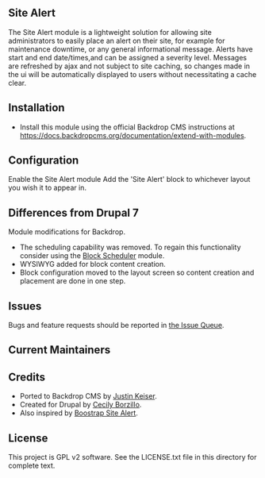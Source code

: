 Site Alert
------------

The Site Alert module is a lightweight solution for allowing site administrators to easily place an alert on their 
site, for example for maintenance downtime, or any general informational message. Alerts have start and end 
date/times,and can be assigned a severity level. Messages are refreshed by ajax and not subject to site caching, so changes made in the ui will be automatically displayed to users without necessitating a cache clear. 

Installation
------------

- Install this module using the official Backdrop CMS instructions at
  https://docs.backdropcms.org/documentation/extend-with-modules.


Configuration
----------------

Enable the Site Alert module
Add the 'Site Alert' block to whichever layout you wish it to appear in. 

Differences from Drupal 7
-------------------------

Module modifications for Backdrop.

- The scheduling capability was removed. To regain this functionality consider using the
  [Block Scheduler](https://backdropcms.org/project/block_scheduler) module.
- WYSIWYG added for block content creation.
- Block configuration moved to the layout screen so content creation and placement are done in one step.

Issues
------

Bugs and feature requests should be reported in 
[the Issue Queue](https://github.com/backdrop-contrib/imagezoom/issues).

Current Maintainers
-------------------

<!-- - [Justin Keiser](https://github.com/keiserjb). -->

Credits <!-- This section is required. -->
-------

- Ported to Backdrop CMS by [Justin Keiser](https://github.com/keiserjb).
- Created for Drupal by [Cecily Borzillo](https://github.com/cecrs).
- Also inspired by [Boostrap Site Alert](https://www.drupal.org/project/bootstrap_site_alert).

License
-------

This project is GPL v2 software.
See the LICENSE.txt file in this directory for complete text.
